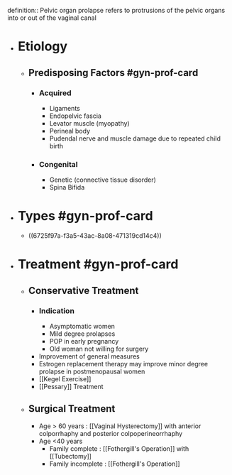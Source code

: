 definition:: Pelvic organ prolapse refers to protrusions of the pelvic organs into or out of the vaginal canal

- # Etiology
	- ## Predisposing Factors #gyn-prof-card
		- ### Acquired
			- Ligaments
			- Endopelvic fascia
			- Levator muscle (myopathy)
			- Perineal body
			- Pudendal nerve and muscle damage due to repeated child birth
		- ### Congenital
			- Genetic (connective tissue disorder)
			- Spina Bifida
- # Types #gyn-prof-card
	- ((6725f97a-f3a5-43ac-8a08-471319cd14c4))
- # Treatment #gyn-prof-card
	- ## Conservative Treatment
		- ### Indication
			- Asymptomatic women
			- Mild degree prolapses
			- POP in early pregnancy
			- Old woman not willing for surgery
		- Improvement of general measures
		- Estrogen replacement therapy may improve minor degree prolapse in postmenopausal women
		- [[Kegel Exercise]]
		- [[Pessary]] Treatment
	- ## Surgical Treatment
		- Age > 60 years : [[Vaginal Hysterectomy]] with anterior colporrhaphy and posterior colpoperineorrhaphy
		- Age <40 years
			- Family complete : [[Fothergill's Operation]] with [[Tubectomy]]
			- Family incomplete : [[Fothergill's Operation]]